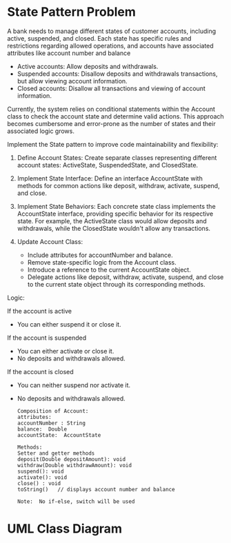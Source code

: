 # State Pattern Problem
A bank needs to manage different states of customer accounts, including active, suspended, and closed. Each state has specific rules and restrictions regarding allowed operations, and accounts have associated attributes like account number and balance

- Active accounts: Allow deposits and withdrawals.
- Suspended accounts: Disallow deposits and withdrawals transactions, but allow viewing account information.
- Closed accounts: Disallow all transactions and viewing of account information.

Currently, the system relies on conditional statements within the Account class to check the account state and determine valid actions. This approach becomes cumbersome and error-prone as the number of states and their associated logic grows.

Implement the State pattern to improve code maintainability and flexibility:
1. Define Account States: Create separate classes representing different account states: ActiveState, SuspendedState, and ClosedState.
2. Implement State Interface: Define an interface AccountState with methods for common actions like deposit, withdraw, activate, suspend, and close.
3. Implement State Behaviors: Each concrete state class implements the AccountState interface, providing specific behavior for its respective state. For example, the ActiveState class would allow deposits and withdrawals, while the ClosedState wouldn't allow any transactions.
4. Update Account Class:

   - Include attributes for accountNumber and balance.
   - Remove state-specific logic from the Account class.
   - Introduce a reference to the current AccountState object.
   - Delegate actions like deposit, withdraw, activate, suspend, and close to the current state object through its corresponding methods.
  
Logic:

If the account is active
- You can either suspend it or close it.
    
If the account is suspended
- You can either activate or close it.
- No deposits and withdrawals allowed.
     
If the account is closed
- You can neither suspend nor activate it.
- No deposits and withdrawals allowed.


      Composition of Account:
      attributes:
      accountNumber : String
      balance:  Double
      accountState:  AccountState
      
      Methods:
      Setter and getter methods
      deposit(Double depositAmount): void
      withdraw(Double withdrawAmount): void
      suspend(): void
      activate(): void
      close() : void
      toString()   // displays account number and balance
      
      Note:  No if-else, switch will be used

# UML Class Diagram

